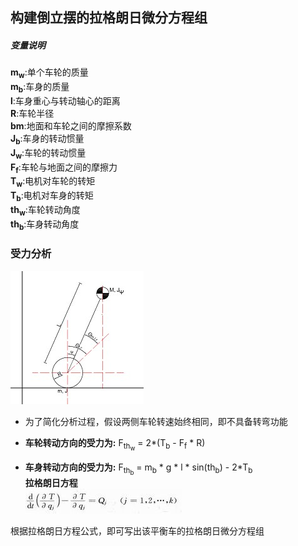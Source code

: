 ## 构建倒立摆的拉格朗日微分方程组

##### 变量说明  
**m<sub>w</sub>**:单个车轮的质量  
**m<sub>b</sub>**:车身的质量  
**l**:车身重心与转动轴心的距离  
**R**:车轮半径  
**bm**:地面和车轮之间的摩擦系数  
**J<sub>b</sub>**:车身的转动惯量  
**J<sub>w</sub>**:车轮的转动惯量  
**F<sub>f</sub>**:车轮与地面之间的摩擦力  
**T<sub>w</sub>**:电机对车轮的转矩  
**T<sub>b</sub>**:电机对车身的转矩  
**th<sub>w</sub>**:车轮转动角度  
**th<sub>b</sub>**:车身转动角度  


### 受力分析
![平衡车受力分析图](../image/invert_pendulum1.jpg)  
* 为了简化分析过程，假设两侧车轮转速始终相同，即不具备转弯功能  

* **车轮转动方向的受力为:** F<sub>th<sub>w</sub></sub> = 2*(T<sub>b</sub> - F<sub>f</sub> * R)  
* **车身转动方向的受力为:** F<sub>th<sub>b</sub></sub> = m<sub>b</sub> * g * l * sin(th<sub>b</sub>) - 2*T<sub>b</sub>  
**拉格朗日方程**  
![拉格朗日方程](../image/lagrange_equation.jpg)  
<p>根据拉格朗日方程公式，即可写出该平衡车的拉格朗日微分方程组</p>










